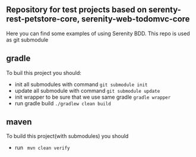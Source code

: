## Repository for test projects based on serenty-rest-petstore-core, serenity-web-todomvc-core  

Here you can find some examples of using Serenity BDD. This repo is used as git submodule

## gradle

To buil this project you should:

 - init all submodules with command ```git submodule init ```
 - update all submodule with command ```git submodule update ```
 - init wrapper to be sure that we use same gradle ```gradle wrapper ```
 - run gradle build ```./gradlew clean build ```

## maven

To build this project(with submodules) you should

 - run ``` mvn clean verify``` 